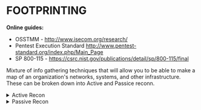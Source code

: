 # FOOTPRINTING

**Online guides:** 
- OSSTMM - http://www.isecom.org/research/
- Pentest Execution Standard http://www.pentest-standard.org/index.php/Main_Page
- SP 800-115 - https://csrc.nist.gov/publications/detail/sp/800-115/final

Mixture of info gathering techniques that will allow you to be able to make a map of an organization's networks, systems, 
and other infrastructure. These can be broken down into Active and Passice reconn.

<details>
<summary> Active Recon</summary>
 <br>
 Any recon that involves "touching" the targets systems.
 - host scanning
 - vulnerability scanning
 
Note: Scans can disrupt services on target systems, so make sure you have permission (can be illegal).
Big cloub providers such as MS Azure and Amazon Web Servics require a vulnerability or Pen Test Form 
before using their infrastructure for scans.

Traceroute, TTL, and responses from devices help map the targets Topology.

When using tools that generate a topology based on scans keep in mind that info may not be 100% accurate.

When scanning keep variables in mind such as wireless vs wired network and if there are VMs on scanned devices.

<details>
<summary>Port scanners:</summary>
 <br>
 Preform: 
 
  **Host Discovery -**
   Ping, just discovering the host.
  
  **Port Scanning/ Service ID -**
   PORTS: 
    Well Known or System Ports - 0 to 1023
    Registered - 1024 to 49151
 
   States:
    open - service is accessible
    closed - service is not accessible (pings may get a response that the port/ host is not found)
    filtered - firewall or similar is in place ( pings ususally not responsed to/ timeout)
 
  **Service Version ID -**
   Connecting to the port and grabbing its banner. Comparing its responses to signatures of known services.
 
   **OS ID -**
    Identifying the OS based on its network traffic/responses to scans.
    TCP/IP stack fingerprining that focus on comparing responses to TCP and UDP packets.
    TCP options they support, order the packets are sent in, and other details that can help guess the OS.


 <details>
 <summary>Common Tools</summary>
 <br>
 <details>
 <summary>Nmap/Zenmap:</summary>
 <br>
  -O OS discovery flag
  -sS SYN Scan
  -sT SYN Connect scan
  -sV Service Version Detection
  -p0 Skip pings
  - 
 </details>

  <details>
  <summary>Angry IP Scanner</summary>
  <br>
  Multiplatform Linux Win and MAC OS port scanner with a GUI
  Not as feature rich as NMAP
  Does not provide detailed ID of OS and services
  Requires Java
  </details>

  Other security tools have port scanning built in like Metasploit, Qualys Mgmt platform, and Nessus.

  </details>

  <details>
  <summary>Scan Techniques</summary>
  <br>
   - SYN Scan: Qucikest. Sends specially crafted SYN packets and wait for the SYN ACK. Then close the connection with a RST.
        Helps prevent logging as no connection occurred. MUST be root on a system to preform.
 
   - Connect Scan: A full TCP connection to the target. Preformed for possibly more accuracy and when root is not availble on scanning              host.
   - ACK Scans: Sending ACKs to help identify firewalls in conjunction with other scans.
  </details>
 </details>
</details>


<details>
 <summary>Passive Recon</summary>
 <br>

Good resource: https://www.securitysift.com/passive-reconnaissance/

Recon that does not involve "touching" the target at all.
Information that is publicly available about the target. 

### OSINT can be out of date!

If already in a system and looking to do passive recon you would be relying on stored data such as logs and configs.
This may not give you everything to ID target. 

If you are already on the target network you can do a packet capture.

DHCP logs or config file can give a lot of useful info such as static IP hosts which are ususally servers, logs of host(MACs) requests that will reveal hosts IPs currently in use, IP ranges.

Firewall logs can be useful by allowing you to reverse engineer the firewall rules to find out what is and isnt allowed through the firewall. You should also have access to the ACL.

System log files can provide info about how systems are configured, apps running on it, user accounts, and other details. Not top priority for recon. these are ususally sent off to a secure server.

**note** CySA+ includes Cisco, Palo Alto and Check Point firewalls. Formats for logs are similar.
**note** Cisco Firewall logs use identifiers https://www.cisco.com/c/en/us/about/security-center/identify-incidents-via-syslog.html
**note:** Many network devices by default log to their console port.

Organizational Intelligence can be a lot, but what is focused on is locations of buildings, how they are secured, business hours and workflow. Relationships between departments, employees, ORG charts, document analysis (metadata), financial data, Individuals.
This can be found on ORG sites, DB like EDGAR, social netoworks, and even social engineering.

Documents can provide ORG data whitin its metadata such as authors name, info on software used to create document, and sometimes revisions, edits, and other data. Cell phone photos can include GPS info. MIT Medial labs tool called Immersion provides info about who a user emails, this can help identify key contacts. A metadata scrubber can get rid of this information.

http://timetravel.mementoweb.org and http://archive.org will show older versions of a company website. Also googles cahce http://cacheview.com.

Social engineering tools like SET can help get a social engineering attempt setup. Creepy, a geolocation tool that uses social media and file metadata to help with social engineering. Metasploit includes phising and other tools. 


**Tools for Info Aggregation and Analysis:**
 theHarvester: gather emails, domain info, hostnames, employee names, and open ports and banners using search engines.
 Maltego: build relationship maps between people and their ties to other resources
 Shodan: search engine for internet connected devices and their vulnerabilities

<details>
 <summary>DNS</summary>
 <br>
 DNS is one of the first stops for recon. Publicily and easily obtained by a whois.
 nslookup DOMAIN Optional:specific DNS: on any OS for a domain will give you its DNS info. This can give access to info on the company     or its hosting service. Specific records can also be queried with -query flag=mx, ns, SOA, etc. DNS entries can contain hostnames that may give away the service its running.
 
 Domains names are mng by domain name registrars that are accredited by gTLD(generic TLD) and/or country ccTLD(Country code TLD). registrars provide the int between customer and domain registries, they handle purchase, billing, maintenance and transfers.
 
 Global IP space is managed by IANA. They manage the DNS Root Zone(that handles gTLD & ccTLD. Regional auth over these are handled by 5 RIRs (Regional Internet Registries):
  - AFRINIC = Africa
  - ARIN = USA, Canada, parts of Caribbean, and Antartica
  - APNIC = Asia, Aus, New Zealand, and other countries in the region.
  - LACNIC = Latin America and parts of Caribbean not covered by ARIN.
  - RIPE NCC = Central Asia, Europe, Middle East, and Russia.
 RIRs provide Whois info and other services to make sure IP and DNS for the Interent in the region are functioning. 
 
 If you find a DNS server running on a network, use dig or other DNS commands to test if it supports zone transfers. Most DNS server prohibit transfers to servers that arnt trusted DNS peers. 
 to test:
  - host -t axfr domain-name dns-server
  - dig axfr @dns-server domain-name
  
 **note** you can test this on digi.ninja. A site for practising zone transfers.
 **note** zone transfers is considered ACTIVE RECON
 **note** forward/reverse DNS lookups are considered ACTIVE RECON
 DNS brute forcing, if zone transfers are denied you can send DNS queries for each IP address that the ORG uses, that can provided answers. 
 
 Whois searches a DB of registered users of a domain, IP address block, and other interesting info such as location, admin contact info, phone numbers, emails, organization name, etc. This will vary from user to user.
 
 The host command in linux can also provide info on the systems IPv4 and IPv6 addresses and its email servers.
 
 **Historical domain data**
 domainhistory.net
 whoismind.com
Present historical data on info provided by whois.


</details>
 
 
<details>
 <summary>CISCO Log Level</summary>
 <br>
  - 0 Emergencies: Device shutdown due to failure
  - 1 Alerts: Temp limit exceeded
  - 2 Critical: Software fialure
  - 3 Errors: int down
  - 4 Warnings: Config change
  - 5 Notifications: Line protocol up/down
  - 6 Info: ACL violation
  - 7 Debug: debug mesg
</details>

Configs can give info such as syslog or SNMP remote servers. Details of those servers, configs , passwords, community strings, account info.



<details>
 <summary>Tools</summary>
 <br>
 Netflows: Cisco network protocol. Colletcs IP traffic. For monitoring. Flow data provides a view of traffic and volume. Along with netflows analyzer (like PRTC and SolarWinds) helps baseline and troubleshoot.
 
 Netstat: Unix and Windows tool. Active TCP/UDP connections filtered by TCP,UDP,ICMP,IP,IPv6 and others. 
   Linux:
   - ta list active TCP connections 
   - u  list active UDP connections 
   - w raw 
   - X unix socket connection 
   https://linux.die.net/man/8/netstat
    
   Windows:
   - e Ethernet statistics output for sent/recieved bytes, errors
   - o Displays active TCP connections and includes the PID for each connection 
   - nr routing table 
   https://docs.microsoft.com/en-us/windows-server/administration/windows-commands/netstat
</details>





</details>










